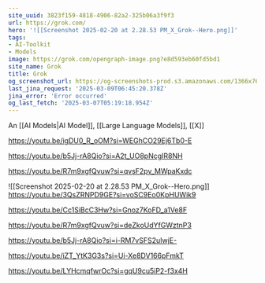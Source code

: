 ```yaml
---
site_uuid: 3823f159-4818-4906-82a2-325b06a3f9f3
url: https://grok.com/
hero: '![[Screenshot 2025-02-20 at 2.28.53 PM_X_Grok--Hero.png]]'
tags:
- AI-Toolkit
- Models
image: https://grok.com/opengraph-image.png?e8d593eb60fd5bd1
site_name: Grok
title: Grok
og_screenshot_url: https://og-screenshots-prod.s3.amazonaws.com/1366x768/80/false/cd560a68164e0221ed2774aa27b320b2ba17ba5bd612b628566169edba609027.jpeg
last_jina_request: '2025-03-09T06:45:20.378Z'
jina_error: 'Error occurred'
og_last_fetch: '2025-03-07T05:19:18.954Z'
---
```


An [[AI Models|AI Model]], [[Large Language Models]], [[X]]

https://youtu.be/igDU0_R_oOM?si=WEGhCO29Ej6Tb0-E

https://youtu.be/b5Jj-rA8Qio?si=A2t_UO8pNcgIR8NH

https://youtu.be/R7m9xgfQvuw?si=qvsF2pv_MWpaKxdc

<span query="get(hero)"></span>![[Screenshot 2025-02-20 at 2.28.53 PM_X_Grok--Hero.png]]<span type="end"></span>
https://youtu.be/3QsZRNPD9GE?si=voSC9Eo0KpHUWik9

https://youtu.be/Cc1SiBcC3Hw?si=Gnoz7KoFD_a1Ve8F

https://youtu.be/R7m9xgfQvuw?si=deZkoUdYfGWztnP3

https://youtu.be/b5Jj-rA8Qio?si=i-RM7vSFS2uIwjE-

https://youtu.be/iZT_YtK3G3s?si=Ui-Xe8DV166pFmkT

https://youtu.be/LYHcmqfwrOc?si=gqU9cu5iP2-f3x4H
